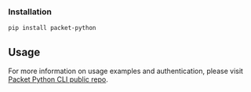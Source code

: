<!-- <meta>
{
    "title":"Python",
    "slug":"python",
    "description":"An official Python client for the Packet API",
    "author":"Zalkar Ziiaidin",
    "github":"zalkar-z",
    "date": "2019/12/11",
    "tag":["Python", "CLI"]
}
</meta> -->

### Installation

`pip install packet-python`

## Usage

For more information on usage examples and authentication, please visit [Packet Python CLI public repo](https://github.com/packethost/packet-python#examples).

